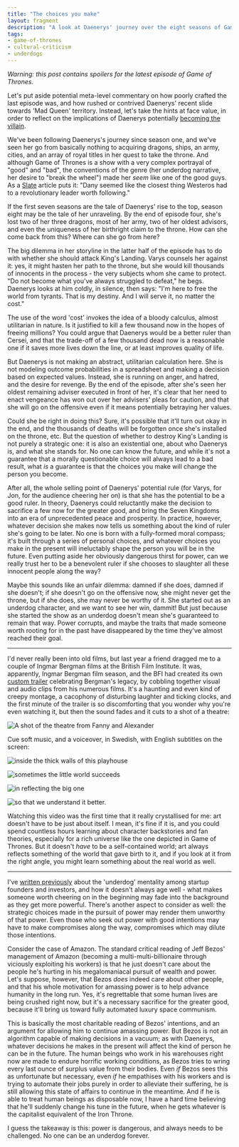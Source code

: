 ```yaml
---
title: "The choices you make"
layout: fragment
description: "A look at Daenerys' journey over the eight seasons of Game of Thrones, and a possible parallel with today's ruling class."
tags:
- game-of-thrones
- cultural-criticism
- underdogs
---
```


_Warning: this post contains spoilers for the latest episode of Game of Thrones._

Let's put aside potential meta-level commentary on how poorly crafted the last episode was, and how rushed or contrived Daenerys' recent slide towards 'Mad Queen' territory. Instead, let's take the hints at face value, in order to reflect on the implications of Daenerys potentially [becoming the villain](/posts/fragments-13).

We've been following Daenerys's journey since season one, and we've seen her go from basically nothing to acquiring dragons, ships, an army, cities, and an array of royal titles in her quest to take the throne. And although Game of Thrones is a show with a very complex portrayal of "good" and "bad", the conventions of the genre (her underdog narrative, her desire to "break the wheel") made her _seem_ like one of the good guys. As a [Slate](https://slate.com/culture/2019/04/game-of-thrones-daenerys-unfit-to-rule-plot-trap.html) article puts it: "Dany seemed like the closest thing Westeros had to a revolutionary leader worth following."

If the first seven seasons are the tale of Daenerys' rise to the top, season eight may be the tale of her unraveling. By the end of episode four, she's lost two of her three dragons, most of her army, two of her oldest advisors, and even the uniqueness of her birthright claim to the throne. How can she come back from this? Where can she go from here?

The big dilemma in her storyline in the latter half of the episode has to do with whether she should attack King's Landing. Varys counsels her against it: yes, it might hasten her path to the throne, but she would kill thousands of innocents in the process - the very subjects whom she came to protect. "Do not become what you've always struggled to defeat," he begs. Daenerys looks at him coldly, in silence, then says: "I'm here to free the world from tyrants. That is my destiny. And I will serve it, no matter the cost."

The use of the word 'cost' invokes the idea of a bloody calculus, almost utilitarian in nature. Is it justified to kill a few thousand now in the hopes of freeing millions? You could argue that Daenerys would be a better ruler than Cersei, and that the trade-off of a few thousand dead now is a reasonable one if it saves more lives down the line, or at least improves quality of life.

But Daenerys is not making an abstract, utilitarian calculation here. She is not modeling outcome probabilities in a spreadsheet and making a decision based on expected values. Instead, she is running on anger, and hatred, and the desire for revenge. By the end of the episode, after she's seen her oldest remaining adviser executed in front of her, it's clear that her need to enact vengeance has won out over her advisers' pleas for caution, and that she will go on the offensive even if it means potentially betraying her values.

Could she be right in doing this? Sure, it's possible that it'll turn out okay in the end, and the thousands of deaths will be forgotten once she's installed on the throne, etc. But the question of whether to destroy King's Landing is not purely a strategic one: it is also an existential one, about who Daenerys is, and what she stands for. No one can know the future, and while it's not a guarantee that a morally questionable choice will always lead to a bad result, what _is_ a guarantee is that the choices you make will change the person you become.

After all, the whole selling point of Daenerys' potential rule (for Varys, for Jon, for the audience cheering her on) is that she has the potential to be a good ruler. In theory, Daenerys could reluctantly make the decision to sacrifice a few now for the greater good, and bring the Seven Kingdoms into an era of unprecedented peace and prosperity. In practice, however, whatever decision she makes now tells us something about the kind of ruler she's going to be later. No one is born with a fully-formed moral compass; it's built through a series of personal choices, and whatever choices you make in the present will ineluctably shape the person you will be in the future. Even putting aside her obviously dangerous thirst for power, can we really trust her to be a benevolent ruler if she chooses to slaughter all these innocent people along the way?

Maybe this sounds like an unfair dilemma: damned if she does, damned if she doesn't; if she doesn't go on the offensive now, she might never get the throne, but if she does, she may never be worthy of it. She started out as an underdog character, and we want to see her win, dammit! But just because she started the show as an underdog doesn't mean she's guaranteed to remain that way. Power corrupts, and maybe the traits that made someone worth rooting for in the past have disappeared by the time they've almost reached their goal.

***

I'd never really been into old films, but last year a friend dragged me to a couple of Ingmar Bergman films at the British Film Institute. It was, apparently, Ingmar Bergman film season, and the BFI had created its own [custom trailer](https://www.youtube.com/watch?v=XFqwYrbARB0) celebrating Bergman's legacy, by cobbling together visual and audio clips from his numerous films. It's a haunting and even kind of creepy montage, a cacophony of disturbing laughter and ticking clocks, and the first minute of the trailer is so discomforting that you wonder why you're even watching it, but then the sound fades and it cuts to a shot of a theatre:

![A shot of the theatre from Fanny and Alexander](https://i.imgur.com/VrqtkKZl.png)

Cue soft music, and a voiceover, in Swedish, with English subtitles on the screen:

![inside the thick walls of this playhouse](https://i.imgur.com/Gxc23yhl.png)

![sometimes the little world succeeds](https://i.imgur.com/Sr90iJ9l.png)

![in reflecting the big one](https://i.imgur.com/HL5wPVfl.png)

![so that we understand it better.](https://i.imgur.com/psUkmrMl.png)

Watching this video was the first time that it really crystallised for me: art doesn't have to be just about itself. I mean, it's fine if it is, and you could spend countless hours learning about character backstories and fan theories, especially for a rich universe like the one depicted in Game of Thrones. But it doesn't _have_ to be a self-contained world; art always reflects something of the world that gave birth to it, and if you look at it from the right angle, you might learn something about the real world as well.

***

I've [written previously](/posts/fragments-13) about the 'underdog' mentality among startup founders and investors, and how it doesn't always age well - what makes someone worth cheering on in the beginning may fade into the background as they get more powerful. There's another aspect to consider as well: the strategic choices made in the pursuit of power may render them unworthy of that power. Even those who seek out power with good intentions may have to make compromises along the way, compromises which may dilute those intentions.

Consider the case of Amazon. The standard critical reading of Jeff Bezos' management of Amazon (becoming a multi-multi-billionaire through viciously exploiting his workers) is that he just doesn't care about the people he's hurting in his megalomaniacal pursuit of wealth and power. Let's suppose, however, that Bezos _does_ indeed care about other people, and that his whole motivation for amassing power is to help advance humanity in the long run. Yes, it's regrettable that some human lives are being crushed right now, but it's a necessary sacrifice for the greater good, because it'll bring us toward fully automated luxury space communism.

This is basically the most charitable reading of Bezos' intentions, and an argument for allowing him to continue amassing power. But Bezos is not an algorithm capable of making decisions in a vacuum; as with Daenerys, whatever decisions he makes in the present will affect the kind of person he can be in the future. The human beings who work in his warehouses right now are made to endure horrific working conditions, as Bezos tries to wring every last ounce of surplus value from their bodies. Even _if_ Bezos sees this as unfortunate but necessary, even _if_ he empathises with his workers and is trying to automate their jobs purely in order to alleviate their suffering, he is still allowing this state of affairs to continue in the meantime. And if he is able to treat human beings as disposable now, I have a hard time believing that he'll suddenly change his tune in the future, when he gets whatever is the capitalist equivalent of the Iron Throne.

I guess the takeaway is this: power is dangerous, and always needs to be challenged. No one can be an underdog forever.
